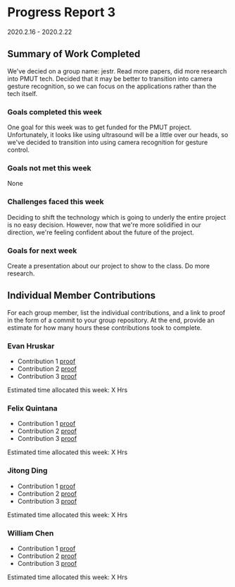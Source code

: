 # Progress Report 3

2020.2.16 - 2020.2.22

## Summary of Work Completed

We've decied on a group name: jestr. Read more papers, did more research into PMUT tech.
Decided that it may be better to transition into camera gesture recognition, so we can focus on the applications
rather than the tech itself.

### Goals completed this week

One goal for this week was to get funded for the PMUT project. Unfortunately, it looks like using ultrasound will
be a little over our heads, so we've decided to transition into using camera recognition for gesture control.

### Goals not met this week

None

### Challenges faced this week

Deciding to shift the technology which is going to underly the entire project is no easy decision.
However, now that we're more solidified in our direction, we're feeling confident about the future of the project.

### Goals for next week

Create a presentation about our project to show to the class. Do more research.

## Individual Member Contributions

For each group member, list the individual contributions, and a link to proof in the form of a commit to your group repository. At the end, provide an estimate for how many hours these contributions took to complete.

### Evan Hruskar

- Contribution 1 [proof](link) 
- Contribution 2 [proof](link) 
- Contribution 3 [proof](link)

Estimated time allocated this week: X Hrs

### Felix Quintana

- Contribution 1 [proof](link) 
- Contribution 2 [proof](link) 
- Contribution 3 [proof](link)

Estimated time allocated this week: X Hrs

### Jitong Ding

- Contribution 1 [proof](link) 
- Contribution 2 [proof](link) 
- Contribution 3 [proof](link)

Estimated time allocated this week: X Hrs

### William Chen

- Contribution 1 [proof](link) 
- Contribution 2 [proof](link) 
- Contribution 3 [proof](link)

Estimated time allocated this week: X Hrs
